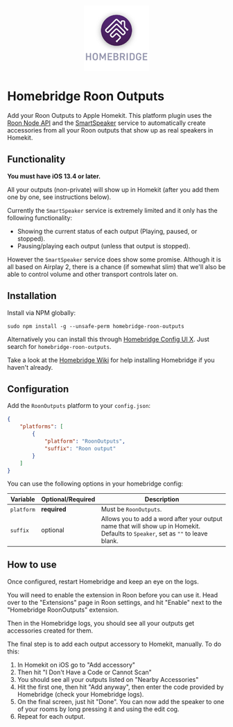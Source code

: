 
<p align="center">
<img src="https://github.com/homebridge/branding/raw/master/logos/homebridge-wordmark-logo-vertical.png" width="150">
</p>


# Homebridge Roon Outputs

Add your Roon Outputs to Apple Homekit. This platform plugin uses the [Roon Node API](https://github.com/RoonLabs/node-roon-api) and
the [SmartSpeaker](https://developers.homebridge.io/#/service/SmartSpeaker) service to automatically create accessories from
all your Roon outputs that show up as real speakers in Homekit. 

## Functionality

**You must have iOS 13.4 or later.**

All your outputs (non-private) will show up in Homekit (after you add them one by one, see instructions below).

Currently the `SmartSpeaker` service is extremely limited and it only has the following functionality:

- Showing the current status of each output (Playing, paused, or stopped).
- Pausing/playing each output (unless that output is stopped).

However the `SmartSpeaker` service does show some promise. Although it is all based on Airplay 2, there is a chance (if
somewhat slim) that we'll also be able to control volume and other transport controls later on.

## Installation

Install via NPM globally:

```
sudo npm install -g --unsafe-perm homebridge-roon-outputs
```

Alternatively you can install this through [Homebridge Config UI X](https://www.npmjs.com/package/homebridge-config-ui-x). Just search for `homebridge-roon-outputs`.

Take a look at the [Homebridge Wiki](https://github.com/homebridge/homebridge/wiki) for help installing Homebridge if you
haven't already.

## Configuration

Add the `RoonOutputs` platform to your `config.json`:

```json
{
    "platforms": [
        {
            "platform": "RoonOutputs",
            "suffix": "Roon output"
        }
    ]
}
```

You can use the following options in your homebridge config:

Variable | Optional/Required | Description
-------- | ----------------- | -----------
`platform` | **required** | Must be `RoonOutputs`.
`suffix` | optional | Allows you to add a word after your output name that will show up in Homekit. Defaults to `Speaker`, set as `""` to leave blank.

## How to use

Once configured, restart Homebridge and keep an eye on the logs.

You will need to enable the extension in Roon before you can use it. Head over to the "Extensions"
page in Roon settings, and hit "Enable" next to the "Homebridge RoonOutputs" extension.

Then in the Homebridge logs, you should see all your outputs get accessories created for them.

The final step is to add each output accessory to Homekit, manually. To do this:
 
1. In Homekit on iOS go to "Add accessory"
2. Then hit "I Don't Have a Code or Cannot Scan"
3. You should see all your outputs listed on "Nearby Accessories"
4. Hit the first one, then hit "Add anyway", then enter the code provided by Homebridge (check your Homebridge logs).
5. On the final screen, just hit "Done". You can now add the speaker to one of your rooms by long pressing it and using the edit cog.
6. Repeat for each output.

